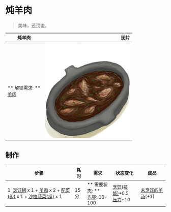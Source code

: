 # 炖羊肉  
> 美味，还顶饱。  
  
  炖羊肉  |   图片   
 ----  |  ----:   
 ** 解锁需求: **<br>[羊肉](GoatMeat.md)  |  <img decoding="async" src="Sprite/GoatStew.png" href="a.md" style="max-width:300px;max-height:300px;">   
  
## 制作  
步骤  |  耗时  |  需求  |  状态变化  |  成品  
----  |  ----  |  ----  |  ----  |  ----  
1. [烹饪锅](CookingPot.md) x 1 + [羊肉](GoatMeat.md) x 2 + [配菜(组)](GpTag_Filler.md) x 1 + [沙拉蔬菜(组)](GpTag_SaladGreens.md) x 1  |  15分  |  ** 需要状态: **<br>[光亮](Light.md): 10-100  |  [烹饪(技能)](Skill_Cooking.md)+0.5<br>[压力](Stress.md)-10  |  [未烹饪的羊汤](GoatStewUncooked.md)(+1)  


<script>document.title="炖羊肉 - 卡牌生存百科 Card Survival Wiki";</script>